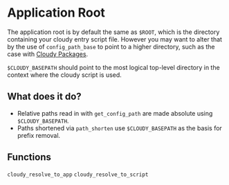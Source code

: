 <!--
id: app_root
tags: usage
-->
# Application Root

The application root is by default the same as `$ROOT`, which is the directory containing your cloudy entry script file.  However you may want to alter that by the use of `config_path_base` to point to a higher directory, such as the case with [Cloudy Packages](@packages).

`$CLOUDY_BASEPATH` should point to the most logical top-level directory in the context where the cloudy script is used.

## What does it do?

* Relative paths read in with `get_config_path` are made absolute using `$CLOUDY_BASEPATH`.
* Paths shortened via `path_shorten` use `$CLOUDY_BASEPATH` as the basis for prefix removal.


## Functions

`cloudy_resolve_to_app`
`cloudy_resolve_to_script`
